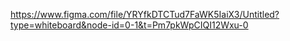 https://www.figma.com/file/YRYfkDTCTud7FaWK5IaiX3/Untitled?type=whiteboard&node-id=0-1&t=Pm7pkWpCIQI12Wxu-0

